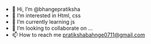 - 👋 Hi, I’m @bhangepratiksha
- 👀 I’m interested in Html, css
- 🌱 I’m currently learning js
- 💞️ I’m looking to collaborate on ...
- 📫 How to reach me pratikshabahnge0711@gmail.com

<!---
bhangepratiksha/bhangepratiksha is a ✨ special ✨ repository because its `README.md` (this file) appears on your GitHub profile.
You can click the Preview link to take a look at your changes.
--->
